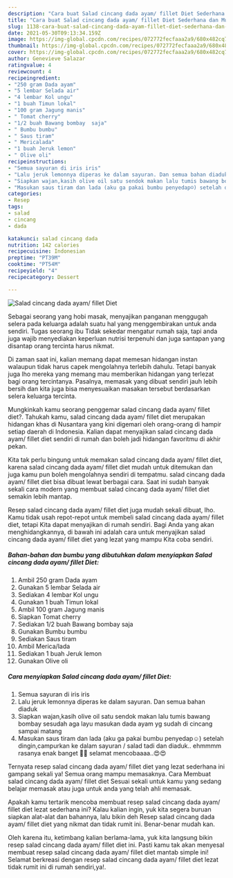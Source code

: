```yaml
---
description: "Cara buat Salad cincang dada ayam/ fillet Diet Sederhana dan Mudah Dibuat"
title: "Cara buat Salad cincang dada ayam/ fillet Diet Sederhana dan Mudah Dibuat"
slug: 1138-cara-buat-salad-cincang-dada-ayam-fillet-diet-sederhana-dan-mudah-dibuat
date: 2021-05-30T09:13:34.159Z
image: https://img-global.cpcdn.com/recipes/072772fecfaaa2a9/680x482cq70/salad-cincang-dada-ayam-fillet-diet-foto-resep-utama.jpg
thumbnail: https://img-global.cpcdn.com/recipes/072772fecfaaa2a9/680x482cq70/salad-cincang-dada-ayam-fillet-diet-foto-resep-utama.jpg
cover: https://img-global.cpcdn.com/recipes/072772fecfaaa2a9/680x482cq70/salad-cincang-dada-ayam-fillet-diet-foto-resep-utama.jpg
author: Genevieve Salazar
ratingvalue: 4
reviewcount: 4
recipeingredient:
- "250 gram Dada ayam"
- "5 lembar Selada air"
- "4 lembar Kol ungu"
- "1 buah Timun lokal"
- "100 gram Jagung manis"
- " Tomat cherry"
- "1/2 buah Bawang bombay  saja"
- " Bumbu bumbu"
- " Saus tiram"
- " Mericalada"
- "1 buah Jeruk lemon"
- " Olive oli"
recipeinstructions:
- "Semua sayuran di iris iris"
- "Lalu jeruk lemonnya diperas ke dalam sayuran. Dan semua bahan diaduk"
- "Siapkan wajan,kasih olive oil satu sendok makan lalu tumis bawang bombay sesudah aga layu masukan dada ayam yg sudah di cincang sampai matang"
- "Masukan saus tiram dan lada (aku ga pakai bumbu penyedap☺️) setelah dingin,campurkan ke dalam sayuran / salad tadi dan diaduk.. ehmmmm rasanya enak banget 🤤🤤 selamat mencobaaaa..😍😍"
categories:
- Resep
tags:
- salad
- cincang
- dada

katakunci: salad cincang dada 
nutrition: 142 calories
recipecuisine: Indonesian
preptime: "PT39M"
cooktime: "PT54M"
recipeyield: "4"
recipecategory: Dessert

---
```



![Salad cincang dada ayam/ fillet Diet](https://img-global.cpcdn.com/recipes/072772fecfaaa2a9/680x482cq70/salad-cincang-dada-ayam-fillet-diet-foto-resep-utama.jpg)

Sebagai seorang yang hobi masak, menyajikan panganan menggugah selera pada keluarga adalah suatu hal yang menggembirakan untuk anda sendiri. Tugas seorang ibu Tidak sekedar mengatur rumah saja, tapi anda juga wajib menyediakan keperluan nutrisi terpenuhi dan juga santapan yang disantap orang tercinta harus nikmat.

Di zaman  saat ini, kalian memang dapat memesan hidangan instan walaupun tidak harus capek mengolahnya terlebih dahulu. Tetapi banyak juga lho mereka yang memang mau memberikan hidangan yang terlezat bagi orang tercintanya. Pasalnya, memasak yang dibuat sendiri jauh lebih bersih dan kita juga bisa menyesuaikan masakan tersebut berdasarkan selera keluarga tercinta. 



Mungkinkah kamu seorang penggemar salad cincang dada ayam/ fillet diet?. Tahukah kamu, salad cincang dada ayam/ fillet diet merupakan hidangan khas di Nusantara yang kini digemari oleh orang-orang di hampir setiap daerah di Indonesia. Kalian dapat menyajikan salad cincang dada ayam/ fillet diet sendiri di rumah dan boleh jadi hidangan favoritmu di akhir pekan.

Kita tak perlu bingung untuk memakan salad cincang dada ayam/ fillet diet, karena salad cincang dada ayam/ fillet diet mudah untuk ditemukan dan juga kamu pun boleh mengolahnya sendiri di tempatmu. salad cincang dada ayam/ fillet diet bisa dibuat lewat berbagai cara. Saat ini sudah banyak sekali cara modern yang membuat salad cincang dada ayam/ fillet diet semakin lebih mantap.

Resep salad cincang dada ayam/ fillet diet juga mudah sekali dibuat, lho. Kamu tidak usah repot-repot untuk membeli salad cincang dada ayam/ fillet diet, tetapi Kita dapat menyajikan di rumah sendiri. Bagi Anda yang akan menghidangkannya, di bawah ini adalah cara untuk menyajikan salad cincang dada ayam/ fillet diet yang lezat yang mampu Kita coba sendiri.

<!--inarticleads1-->

##### Bahan-bahan dan bumbu yang dibutuhkan dalam menyiapkan Salad cincang dada ayam/ fillet Diet:

1. Ambil 250 gram Dada ayam
1. Gunakan 5 lembar Selada air
1. Sediakan 4 lembar Kol ungu
1. Gunakan 1 buah Timun lokal
1. Ambil 100 gram Jagung manis
1. Siapkan  Tomat cherry
1. Sediakan 1/2 buah Bawang bombay  saja
1. Gunakan  Bumbu bumbu
1. Sediakan  Saus tiram
1. Ambil  Merica/lada
1. Sediakan 1 buah Jeruk lemon
1. Gunakan  Olive oli




<!--inarticleads2-->

##### Cara menyiapkan Salad cincang dada ayam/ fillet Diet:

1. Semua sayuran di iris iris
1. Lalu jeruk lemonnya diperas ke dalam sayuran. Dan semua bahan diaduk
1. Siapkan wajan,kasih olive oil satu sendok makan lalu tumis bawang bombay sesudah aga layu masukan dada ayam yg sudah di cincang sampai matang
1. Masukan saus tiram dan lada (aku ga pakai bumbu penyedap☺️) setelah dingin,campurkan ke dalam sayuran / salad tadi dan diaduk.. ehmmmm rasanya enak banget 🤤🤤 selamat mencobaaaa..😍😍




Ternyata resep salad cincang dada ayam/ fillet diet yang lezat sederhana ini gampang sekali ya! Semua orang mampu memasaknya. Cara Membuat salad cincang dada ayam/ fillet diet Sesuai sekali untuk kamu yang sedang belajar memasak atau juga untuk anda yang telah ahli memasak.

Apakah kamu tertarik mencoba membuat resep salad cincang dada ayam/ fillet diet lezat sederhana ini? Kalau kalian ingin, yuk kita segera buruan siapkan alat-alat dan bahannya, lalu bikin deh Resep salad cincang dada ayam/ fillet diet yang nikmat dan tidak rumit ini. Benar-benar mudah kan. 

Oleh karena itu, ketimbang kalian berlama-lama, yuk kita langsung bikin resep salad cincang dada ayam/ fillet diet ini. Pasti kamu tak akan menyesal membuat resep salad cincang dada ayam/ fillet diet mantab simple ini! Selamat berkreasi dengan resep salad cincang dada ayam/ fillet diet lezat tidak rumit ini di rumah sendiri,ya!.

